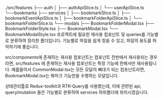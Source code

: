./src/features
├── auth
│   ├── authApiSlice.ts
│   └── userApiSlice.ts
└──bookmarks
├── services
│   ├── bookmarkSlice.ts
│   ├── bookmarkEventApiSlice.ts
│   ├── bookmarkFolderApiSlice.ts
│   └── bookmarkFolderSlice.ts
└── modals
├── BookmarkFolderModal.tsx
├── BookmarkFolderStyle.tsx
├── BookmarkModal.tsx
└── BookmarkModalStyle.tsx
프로젝트에 필요한 재사용 컴포넌트 및 queries를 기능별로 분류하여 정리한 폴더입니다. 기능별로 파일을 쉽게 찾을 수 있고, 파일의 용도를 파악하기에 좋습니다.

src/components에 존재하는 재사용 컴포넌트는 컴포넌트 전반에서 재사용되는 경우라면, src/features 에 존재하는 재사용 컴포넌트는 특정 기능에 한해서만 재사용됩니다. 예를들어서 CommonModal.tsx는 모든 모달의 뼈대가 되는 컴포넌트라면, BookmarkModal.tsx는  북마크 기능만을 수행하는 모달입니다.

상태관리툴로 Redux-toolkit과 RTK-Query를 사용했는데, 이에 관련된 api, query/mutation 들은 기능별로 분류하여  services 하위폴더에 위치시켰습니다. 

 